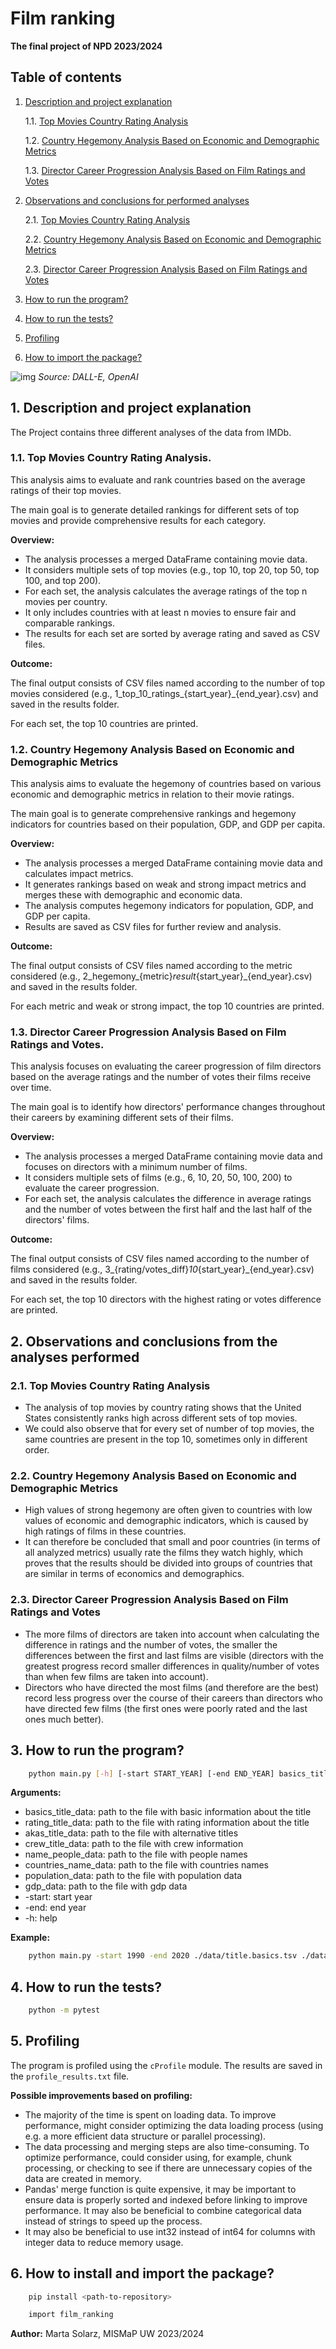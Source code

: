 # Film ranking

**The final project of NPD 2023/2024**

## Table of contents

1. [Description and project explanation](#1-description-and-project-explanation)

    1.1. [Top Movies Country Rating Analysis](#11-top-movies-country-rating-analysis)

    1.2. [Country Hegemony Analysis Based on Economic and Demographic Metrics](#12-country-hegemony-analysis-based-on-economic-and-demographic-metrics)

    1.3. [Director Career Progression Analysis Based on Film Ratings and Votes](#13-director-career-progression-analysis-based-on-film-ratings-and-votes)
2. [Observations and conclusions for performed analyses](#2-observations-and-conclusions-for-performed-analyses)

    2.1. [Top Movies Country Rating Analysis](#21-top-movies-country-rating-analysis)

    2.2. [Country Hegemony Analysis Based on Economic and Demographic Metrics](#22-country-hegemony-analysis-based-on-economic-and-demographic-metrics)

    2.3. [Director Career Progression Analysis Based on Film Ratings and Votes](#23-director-career-progression-analysis-based-on-film-ratings-and-votes)
2. [How to run the program?](#3-how-to-run-the-program)
3. [How to run the tests?](#4-how-to-run-the-tests)
4. [Profiling](#5-profiling)
5. [How to import the package?](#6-how-to-import-the-package)

![img](img.webp)
*Source: DALL-E, OpenAI*

## 1. Description and project explanation

The Project contains three different analyses of the data from IMDb.

### 1.1. Top Movies Country Rating Analysis.

This analysis aims to evaluate and rank countries based on the average ratings of their top movies. 

The main goal is to generate detailed rankings for different sets of top movies and provide comprehensive results for each category.

**Overview:**

- The analysis processes a merged DataFrame containing movie data.
- It considers multiple sets of top movies (e.g., top 10, top 20, top 50, top 100, and top 200).
- For each set, the analysis calculates the average ratings of the top n movies per country.
- It only includes countries with at least n movies to ensure fair and comparable rankings.
- The results for each set are sorted by average rating and saved as CSV files.

**Outcome:**

The final output consists of CSV files named according to the number of top movies considered (e.g., 1_top_10_ratings_{start_year}_{end_year}.csv) and saved in the results folder.

For each set, the top 10 countries are printed.

### 1.2. Country Hegemony Analysis Based on Economic and Demographic Metrics

This analysis aims to evaluate the hegemony of countries based on various economic and demographic metrics in relation to their movie ratings. 

The main goal is to generate comprehensive rankings and hegemony indicators for countries based on their population, GDP, and GDP per capita.

**Overview:**

- The analysis processes a merged DataFrame containing movie data and calculates impact metrics.
- It generates rankings based on weak and strong impact metrics and merges these with demographic and economic data.
- The analysis computes hegemony indicators for population, GDP, and GDP per capita.
- Results are saved as CSV files for further review and analysis.

**Outcome:**

The final output consists of CSV files named according to the metric considered (e.g., 2_hegemony_{metric}_result_{start_year}_{end_year}.csv) and saved in the results folder.

For each metric and weak or strong impact, the top 10 countries are printed.

### 1.3. Director Career Progression Analysis Based on Film Ratings and Votes.

This analysis focuses on evaluating the career progression of film directors based on the average ratings and the number of votes their films receive over time. 

The main goal is to identify how directors' performance changes throughout their careers by examining different sets of their films.

**Overview:**

- The analysis processes a merged DataFrame containing movie data and focuses on directors with a minimum number of films.
- It considers multiple sets of films (e.g., 6, 10, 20, 50, 100, 200) to evaluate the career progression.
- For each set, the analysis calculates the difference in average ratings and the number of votes between the first half and the last half of the directors' films.

**Outcome:**

The final output consists of CSV files named according to the number of films considered (e.g., 3_{rating/votes_diff}_10_{start_year}_{end_year}.csv) and saved in the results folder.

For each set, the top 10 directors with the highest rating or votes difference are printed.

## 2. Observations and conclusions from the analyses performed

### 2.1. Top Movies Country Rating Analysis

- The analysis of top movies by country rating shows that the United States consistently ranks high across different sets of top movies.
- We could also observe that for every set of number of top movies, the same countries are present in the top 10, sometimes only in different order.

### 2.2. Country Hegemony Analysis Based on Economic and Demographic Metrics

- High values of strong hegemony are often given to countries with low values of economic and demographic indicators, which is caused by high ratings of films in these countries.
- It can therefore be concluded that small and poor countries (in terms of all analyzed metrics) usually rate the films they watch highly, which proves that the results should be divided into groups of countries that are similar in terms of economics and demographics.

### 2.3. Director Career Progression Analysis Based on Film Ratings and Votes

- The more films of directors are taken into account when calculating the difference in ratings and the number of votes, the smaller the differences between the first and last films are visible (directors with the greatest progress record smaller differences in quality/number of votes than when few films are taken into account).
- Directors who have directed the most films (and therefore are the best) record less progress over the course of their careers than directors who have directed few films (the first ones were poorly rated and the last ones much better).

## 3. How to run the program?

```bash
    python main.py [-h] [-start START_YEAR] [-end END_YEAR] basics_title_data rating_title_data akas_title_data crew_title_data name_people_data countries_name_data population_data gdp_data
```

**Arguments:**

- basics_title_data: path to the file with basic information about the title
- rating_title_data: path to the file with rating information about the title
- akas_title_data: path to the file with alternative titles
- crew_title_data: path to the file with crew information
- name_people_data: path to the file with people names
- countries_name_data: path to the file with countries names
- population_data: path to the file with population data
- gdp_data: path to the file with gdp data
- -start: start year
- -end: end year
- -h: help

**Example:**

```bash
    python main.py -start 1990 -end 2020 ./data/title.basics.tsv ./data/title.ratings.tsv ./data/title.akas.tsv ./data/title.crew.tsv ./data/name.basics.tsv ./data/countries.csv ./data/population.csv ./data/gdp.csv 
```

## 4. How to run the tests?

```bash
    python -m pytest
```

## 5. Profiling

The program is profiled using the `cProfile` module. 
The results are saved in the `profile_results.txt` file.

**Possible improvements based on profiling:**
- The majority of the time is spent on loading data. To improve performance, might consider optimizing the data loading process (using e.g. a more efficient data structure or parallel processing).
- The data processing and merging steps are also time-consuming. To optimize performance, could consider using, for example, chunk processing, or checking to see if there are unnecessary copies of the data are created in memory.
- Pandas' merge function is quite expensive, it may be important to ensure data is properly sorted and indexed before linking to improve performance. It may also be beneficial to combine categorical data instead of strings to speed up the process.
- It may also be beneficial to use int32 instead of int64 for columns with integer data to reduce memory usage.

## 6. How to install and import the package?

```bash
    pip install <path-to-repository>
```

```bash
    import film_ranking
```


**Author:** Marta Solarz, MISMaP UW 2023/2024
